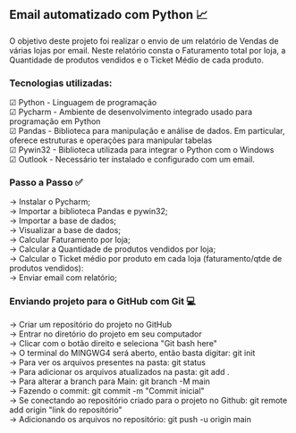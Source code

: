 ## Email automatizado com Python 📈

O objetivo deste projeto foi realizar o envio de um relatório de Vendas de várias lojas por email. Neste relatório consta o Faturamento total por loja, a Quantidade de produtos vendidos e o Ticket Médio de cada produto.

### Tecnologias utilizadas:

☑ Python - Linguagem de programação <br>
☑ Pycharm - Ambiente de desenvolvimento integrado usado para programação em Python <br>
☑ Pandas - Biblioteca para manipulação e análise de dados. Em particular, oferece estruturas e operações para manipular tabelas <br>
☑ Pywin32 - Biblioteca utilizada para integrar o Python com o Windows <br>
☑ Outlook - Necessário ter instalado e configurado com um email.


### Passo a Passo ✅

-> Instalar o Pycharm; <br>
-> Importar a biblioteca Pandas e pywin32; <br>
-> Importar a base de dados; <br>
-> Visualizar a base de dados; <br>
-> Calcular Faturamento por loja; <br>
-> Calcular a Quantidade de produtos vendidos por loja; <br>
-> Calcular o Ticket médio por produto em cada loja (faturamento/qtde de produtos vendidos): <br>
-> Enviar email com relatório; <br>

### Enviando projeto para o GitHub com Git 💻

-> Criar um repositório do projeto no GitHub <br>
-> Entrar no diretório do projeto em seu computador <br>
-> Clicar com o botão direito e seleciona "Git bash here" <br>
-> O terminal do MINGWG4 será aberto, então basta digitar:  git init <br>
-> Para ver os arquivos presentes na pasta: git status <br>
-> Para adicionar os arquivos atualizados na pasta: git add . <br>
-> Para alterar a branch para Main: git branch -M main <br>
-> Fazendo o commit: git commit -m "Commit inicial" <br>
-> Se conectando ao repositório criado para o projeto no Github: git remote add origin "link do repositório" <br>
-> Adicionando os arquivos no repositório: git push -u origin main
